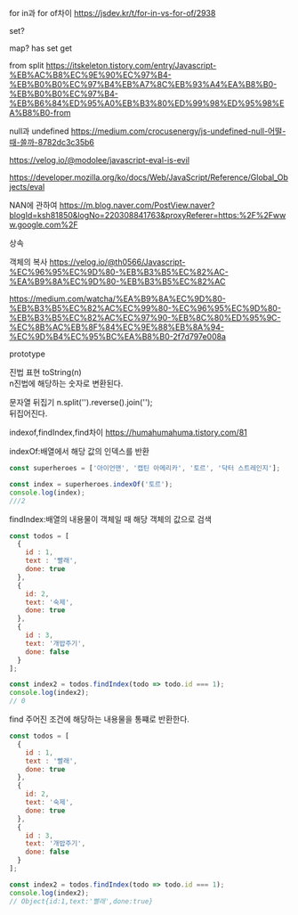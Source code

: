 for in과 for of차이
https://jsdev.kr/t/for-in-vs-for-of/2938

set?

map?
has set get

from split
https://itskeleton.tistory.com/entry/Javascript-%EB%AC%B8%EC%9E%90%EC%97%B4-%EB%B0%B0%EC%97%B4%EB%A7%8C%EB%93%A4%EA%B8%B0-%EB%B0%B0%EC%97%B4-%EB%B6%84%ED%95%A0%EB%B3%80%ED%99%98%ED%95%98%EA%B8%B0-from


null과 undefined
https://medium.com/crocusenergy/js-undefined-null-어떨-때-쓸까-8782dc3c35b6

https://velog.io/@modolee/javascript-eval-is-evil

https://developer.mozilla.org/ko/docs/Web/JavaScript/Reference/Global_Objects/eval

NAN에 관하여
https://m.blog.naver.com/PostView.naver?blogId=ksh81850&logNo=220308841763&proxyReferer=https:%2F%2Fwww.google.com%2F

상속

객체의 복사
https://velog.io/@th0566/Javascript-%EC%96%95%EC%9D%80-%EB%B3%B5%EC%82%AC-%EA%B9%8A%EC%9D%80-%EB%B3%B5%EC%82%AC

https://medium.com/watcha/%EA%B9%8A%EC%9D%80-%EB%B3%B5%EC%82%AC%EC%99%80-%EC%96%95%EC%9D%80-%EB%B3%B5%EC%82%AC%EC%97%90-%EB%8C%80%ED%95%9C-%EC%8B%AC%EB%8F%84%EC%9E%88%EB%8A%94-%EC%9D%B4%EC%95%BC%EA%B8%B0-2f7d797e008a

prototype

진법 표현
toString(n)  
n진법에 해당하는 숫자로 변환된다.

문자열 뒤집기
n.split('').reverse().join('');  
뒤집어진다.

indexof,findIndex,find차이
https://humahumahuma.tistory.com/81

indexOf:배열에서 해당 값의 인덱스를 반환
```javascript
const superheroes = ['아이언맨', '캡틴 아메리카', '토르', '닥터 스트레인지'];

const index = superheroes.indexOf('토르');
console.log(index);
///2
```

findIndex:배열의 내용물이 객체일 때 해당 객체의 값으로 검색
```javascript
const todos = [
  {
    id : 1,
    text : '빨래',
    done: true
  },
  {
    id: 2,
    text: '숙제',
    done: true
  },
  {
    id : 3,
    text: '개밥주기',
    done: false
  }
];

const index2 = todos.findIndex(todo => todo.id === 1);
console.log(index2);
// 0
```

find 주어진 조건에 해당하는 내용물을 통쨰로 반환한다.
```javascript
const todos = [
  {
    id : 1,
    text : '빨래',
    done: true
  },
  {
    id: 2,
    text: '숙제',
    done: true
  },
  {
    id : 3,
    text: '개밥주기',
    done: false
  }
];

const index2 = todos.findIndex(todo => todo.id === 1);
console.log(index2);
// Object{id:1,text:'빨래',done:true}
```